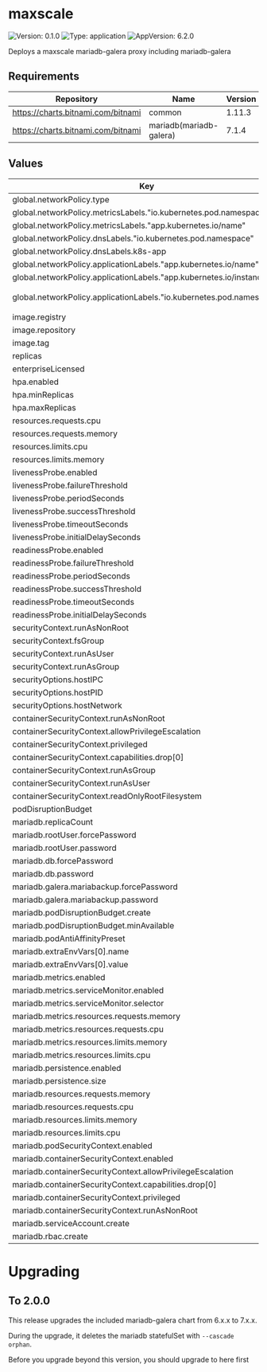 # maxscale

![Version: 0.1.0](https://img.shields.io/badge/Version-0.1.0-informational?style=flat-square) ![Type: application](https://img.shields.io/badge/Type-application-informational?style=flat-square) ![AppVersion: 6.2.0](https://img.shields.io/badge/AppVersion-6.2.0-informational?style=flat-square)

Deploys a maxscale mariadb-galera proxy including mariadb-galera

## Requirements

| Repository | Name | Version |
|------------|------|---------|
| https://charts.bitnami.com/bitnami | common | 1.11.3 |
| https://charts.bitnami.com/bitnami | mariadb(mariadb-galera) | 7.1.4 |

## Values

| Key | Type | Default | Description |
|-----|------|---------|-------------|
| global.networkPolicy.type | string | `"auto"` |  |
| global.networkPolicy.metricsLabels."io.kubernetes.pod.namespace" | string | `"monitoring"` |  |
| global.networkPolicy.metricsLabels."app.kubernetes.io/name" | string | `"prometheus"` |  |
| global.networkPolicy.dnsLabels."io.kubernetes.pod.namespace" | string | `"kube-system"` |  |
| global.networkPolicy.dnsLabels.k8s-app | string | `"kube-dns"` |  |
| global.networkPolicy.applicationLabels."app.kubernetes.io/name" | string | `nil` |  |
| global.networkPolicy.applicationLabels."app.kubernetes.io/instance" | string | `"{{ .Release.Name }}"` |  |
| global.networkPolicy.applicationLabels."io.kubernetes.pod.namespace" | string | `"{{ .Release.Namespace }}"` |  |
| image.registry | string | `"docker.io"` |  |
| image.repository | string | `"mariadb/maxscale"` |  |
| image.tag | string | `"6.2.3"` |  |
| replicas | int | `2` |  |
| enterpriseLicensed | bool | `false` |  |
| hpa.enabled | bool | `false` |  |
| hpa.minReplicas | int | `2` |  |
| hpa.maxReplicas | int | `4` |  |
| resources.requests.cpu | string | `"125m"` |  |
| resources.requests.memory | string | `"128Mi"` |  |
| resources.limits.cpu | string | `"500m"` |  |
| resources.limits.memory | string | `"512Mi"` |  |
| livenessProbe.enabled | bool | `true` |  |
| livenessProbe.failureThreshold | int | `3` |  |
| livenessProbe.periodSeconds | int | `10` |  |
| livenessProbe.successThreshold | int | `1` |  |
| livenessProbe.timeoutSeconds | int | `5` |  |
| livenessProbe.initialDelaySeconds | int | `2` |  |
| readinessProbe.enabled | bool | `true` |  |
| readinessProbe.failureThreshold | int | `3` |  |
| readinessProbe.periodSeconds | int | `1` |  |
| readinessProbe.successThreshold | int | `1` |  |
| readinessProbe.timeoutSeconds | int | `1` |  |
| readinessProbe.initialDelaySeconds | int | `0` |  |
| securityContext.runAsNonRoot | bool | `true` |  |
| securityContext.fsGroup | int | `996` |  |
| securityContext.runAsUser | int | `998` |  |
| securityContext.runAsGroup | int | `996` |  |
| securityOptions.hostIPC | bool | `false` |  |
| securityOptions.hostPID | bool | `false` |  |
| securityOptions.hostNetwork | bool | `false` |  |
| containerSecurityContext.runAsNonRoot | bool | `true` |  |
| containerSecurityContext.allowPrivilegeEscalation | bool | `false` |  |
| containerSecurityContext.privileged | bool | `false` |  |
| containerSecurityContext.capabilities.drop[0] | string | `"ALL"` |  |
| containerSecurityContext.runAsGroup | int | `996` |  |
| containerSecurityContext.runAsUser | int | `998` |  |
| containerSecurityContext.readOnlyRootFilesystem | bool | `true` |  |
| podDisruptionBudget | bool | `true` |  |
| mariadb.replicaCount | int | `3` |  |
| mariadb.rootUser.forcePassword | bool | `true` |  |
| mariadb.rootUser.password | string | `"CHANGEME"` |  |
| mariadb.db.forcePassword | bool | `true` |  |
| mariadb.db.password | string | `"CHANGEME"` |  |
| mariadb.galera.mariabackup.forcePassword | bool | `true` |  |
| mariadb.galera.mariabackup.password | string | `"CHANGEME"` |  |
| mariadb.podDisruptionBudget.create | bool | `true` |  |
| mariadb.podDisruptionBudget.minAvailable | int | `2` |  |
| mariadb.podAntiAffinityPreset | string | `"hard"` |  |
| mariadb.extraEnvVars[0].name | string | `"MARIADB_EXTRA_FLAGS"` |  |
| mariadb.extraEnvVars[0].value | string | `"--skip-log-bin"` |  |
| mariadb.metrics.enabled | bool | `true` |  |
| mariadb.metrics.serviceMonitor.enabled | bool | `true` |  |
| mariadb.metrics.serviceMonitor.selector | bool | `false` |  |
| mariadb.metrics.resources.requests.memory | string | `"32Mi"` |  |
| mariadb.metrics.resources.requests.cpu | string | `"10m"` |  |
| mariadb.metrics.resources.limits.memory | string | `"32Mi"` |  |
| mariadb.metrics.resources.limits.cpu | string | `"250m"` |  |
| mariadb.persistence.enabled | bool | `true` |  |
| mariadb.persistence.size | string | `"8Gi"` |  |
| mariadb.resources.requests.memory | string | `"1Gi"` |  |
| mariadb.resources.requests.cpu | string | `"100m"` |  |
| mariadb.resources.limits.memory | string | `"2Gi"` |  |
| mariadb.resources.limits.cpu | int | `1` |  |
| mariadb.podSecurityContext.enabled | bool | `true` |  |
| mariadb.containerSecurityContext.enabled | bool | `true` |  |
| mariadb.containerSecurityContext.allowPrivilegeEscalation | bool | `false` |  |
| mariadb.containerSecurityContext.capabilities.drop[0] | string | `"ALL"` |  |
| mariadb.containerSecurityContext.privileged | bool | `false` |  |
| mariadb.containerSecurityContext.runAsNonRoot | bool | `true` |  |
| mariadb.serviceAccount.create | bool | `false` |  |
| mariadb.rbac.create | bool | `false` |  |

# Upgrading

## To 2.0.0

This release upgrades the included mariadb-galera chart from 6.x.x to 7.x.x.

During the upgrade, it deletes the mariadb statefulSet with `--cascade orphan`.

Before you upgrade beyond this version, you should upgrade to here first
